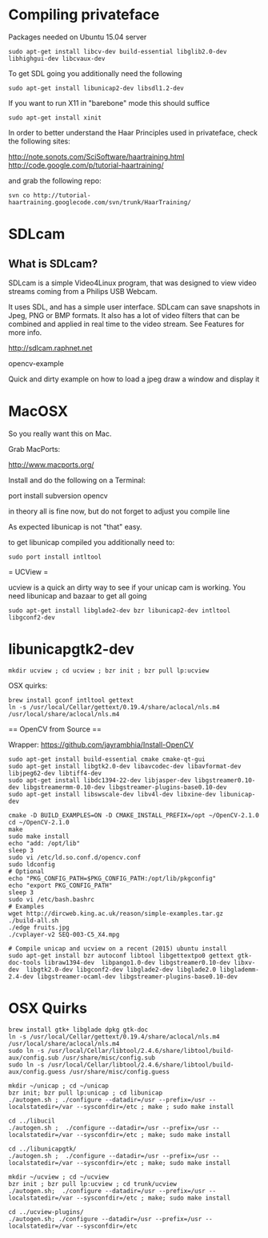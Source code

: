 # Compiling privateface

Packages needed on Ubuntu 15.04 server

```
sudo apt-get install libcv-dev build-essential libglib2.0-dev libhighgui-dev libcvaux-dev
```

To get SDL going you additionally need the following

```
sudo apt-get install libunicap2-dev libsdl1.2-dev
```
If you want to run X11 in "barebone" mode this should suffice 

```
sudo apt-get install xinit
```

In order to better understand the Haar Principles used in privateface, check the following sites:

http://note.sonots.com/SciSoftware/haartraining.html
http://code.google.com/p/tutorial-haartraining/

and grab the following repo:

```
svn co http://tutorial-haartraining.googlecode.com/svn/trunk/HaarTraining/
```

# SDLcam 
## What is SDLcam?

SDLcam is a simple Video4Linux program, that was designed to view video streams coming from a Philips USB Webcam.

It uses SDL, and has a simple user interface. SDLcam can save snapshots in Jpeg, PNG or BMP formats. It also has a lot of video filters that can be combined and applied in real time to the video stream. See Features for more info.

http://sdlcam.raphnet.net

opencv-example

Quick and dirty example on how to load a jpeg draw a window and display it

# MacOSX

So you really want this on Mac.

Grab MacPorts:

http://www.macports.org/

Install and do the following on a Terminal:

port install subversion opencv

in theory all is fine now, but do not forget to adjust you compile line

As expected libunicap is not "that" easy.

to get libunicap compiled you additionally need to:

```
sudo port install intltool
```

= UCView =

ucview is a quick an dirty way to see if your unicap cam is working. You need libunicap and bazaar to get all going

```
sudo apt-get install libglade2-dev bzr libunicap2-dev intltool libgconf2-dev
```
# libunicapgtk2-dev 

```
mkdir ucview ; cd ucview ; bzr init ; bzr pull lp:ucview
```

OSX quirks:

```
brew install gconf intltool gettext
ln -s /usr/local/Cellar/gettext/0.19.4/share/aclocal/nls.m4 /usr/local/share/aclocal/nls.m4
```

== OpenCV from Source ==

Wrapper: https://github.com/jayrambhia/Install-OpenCV

```
sudo apt-get install build-essential cmake cmake-qt-gui
sudo apt-get install libgtk2.0-dev libavcodec-dev libavformat-dev libjpeg62-dev libtiff4-dev
sudo apt-get install libdc1394-22-dev libjasper-dev libgstreamer0.10-dev libgstreamermm-0.10-dev libgstreamer-plugins-base0.10-dev
sudo apt-get install libswscale-dev libv4l-dev libxine-dev libunicap-dev

cmake -D BUILD_EXAMPLES=ON -D CMAKE_INSTALL_PREFIX=/opt ~/OpenCV-2.1.0
cd ~/OpenCV-2.1.0
make
sudo make install
echo "add: /opt/lib"
sleep 3
sudo vi /etc/ld.so.conf.d/opencv.conf
sudo ldconfig
# Optional
echo "PKG_CONFIG_PATH=$PKG_CONFIG_PATH:/opt/lib/pkgconfig"
echo "export PKG_CONFIG_PATH"
sleep 3
sudo vi /etc/bash.bashrc
# Examples
wget http://dircweb.king.ac.uk/reason/simple-examples.tar.gz
./build-all.sh
./edge fruits.jpg
./cvplayer-v2 SEQ-003-C5_X4.mpg

# Compile unicap and ucview on a recent (2015) ubuntu install
sudo apt-get install bzr autoconf libtool libgettextpo0 gettext gtk-doc-tools libraw1394-dev  libpango1.0-dev libgstreamer0.10-dev libxv-dev  libgtk2.0-dev libgconf2-dev libglade2-dev libglade2.0 libglademm-2.4-dev libgstreamer-ocaml-dev libgstreamer-plugins-base0.10-dev
```

# OSX Quirks

```
brew install gtk+ libglade dpkg gtk-doc
ln -s /usr/local/Cellar/gettext/0.19.4/share/aclocal/nls.m4 /usr/local/share/aclocal/nls.m4
sudo ln -s /usr/local/Cellar/libtool/2.4.6/share/libtool/build-aux/config.sub /usr/share/misc/config.sub
sudo ln -s /usr/local/Cellar/libtool/2.4.6/share/libtool/build-aux/config.guess /usr/share/misc/config.guess
```

```
mkdir ~/unicap ; cd ~/unicap
bzr init; bzr pull lp:unicap ; cd libunicap
./autogen.sh ; ./configure --datadir=/usr --prefix=/usr --localstatedir=/var --sysconfdir=/etc ; make ; sudo make install

cd ../libucil
./autogen.sh ;  ./configure --datadir=/usr --prefix=/usr --localstatedir=/var --sysconfdir=/etc ; make; sudo make install

cd ../libunicapgtk/
./autogen.sh ;  ./configure --datadir=/usr --prefix=/usr --localstatedir=/var --sysconfdir=/etc ; make; sudo make install

mkdir ~/ucview ; cd ~/ucview
bzr init ; bzr pull lp:ucview ; cd trunk/ucview
./autogen.sh;  ./configure --datadir=/usr --prefix=/usr --localstatedir=/var --sysconfdir=/etc ; make; sudo make install

cd ../ucview-plugins/
./autogen.sh; ./configure --datadir=/usr --prefix=/usr --localstatedir=/var --sysconfdir=/etc
```
